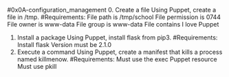 #0x0A-configuration_management
0. Create a file
Using Puppet, create a file in /tmp.
#Requirements:
File path is /tmp/school
File permission is 0744
File owner is www-data
File group is www-data
File contains I love Puppet
1. Install a package
Using Puppet, install flask from pip3.
#Requirements:
Install flask
Version must be 2.1.0
2. Execute a command
Using Puppet, create a manifest that kills a process named killmenow.
#Requirements:
Must use the exec Puppet resource
Must use pkill
